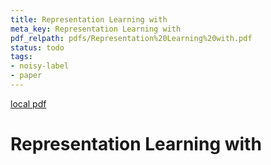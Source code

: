 ```yaml
---
title: Representation Learning with
meta_key: Representation Learning with
pdf_relpath: pdfs/Representation%20Learning%20with.pdf
status: todo
tags:
- noisy-label
- paper
---
```


[local pdf](../../../pdfs/Representation%20Learning%20with.pdf)

# Representation Learning with

